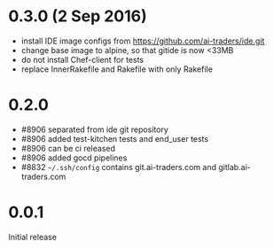 # 0.3.0 (2 Sep 2016)

* install IDE image configs from https://github.com/ai-traders/ide.git
* change base image to alpine, so that gitide is now <33MB
* do not install Chef-client for tests
* replace InnerRakefile and Rakefile with only Rakefile

# 0.2.0

* #8906 separated from ide git repository
* #8906 added test-kitchen tests and end_user tests
* #8906 can be ci released
* #8906 added gocd pipelines
* #8832 `~/.ssh/config` contains git.ai-traders.com and gitlab.ai-traders.com

# 0.0.1

Initial release
